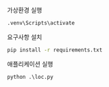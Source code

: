 가상환경 실행

```cmd
.venv\Scripts\activate
```

요구사항 설치

```cmd
pip install -r requirements.txt
```

애플리케이션 실행

```cmd
python .\loc.py
```
